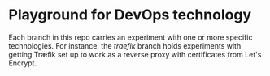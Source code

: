 # Playground for DevOps technology

Each branch in this repo carries an experiment with one or more specific technologies.  For instance, the *traefik* branch holds experiments with getting Træfik set up to work as a reverse proxy with certificates from Let's Encrypt.
